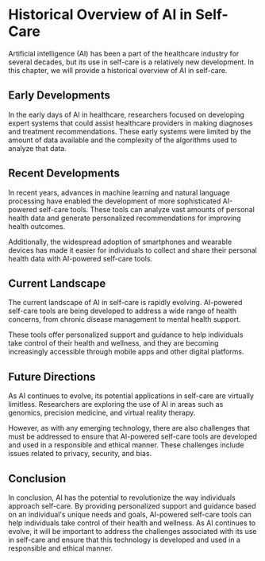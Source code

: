 Historical Overview of AI in Self-Care
================================================================================

Artificial intelligence (AI) has been a part of the healthcare industry for several decades, but its use in self-care is a relatively new development. In this chapter, we will provide a historical overview of AI in self-care.

Early Developments
------------------

In the early days of AI in healthcare, researchers focused on developing expert systems that could assist healthcare providers in making diagnoses and treatment recommendations. These early systems were limited by the amount of data available and the complexity of the algorithms used to analyze that data.

Recent Developments
-------------------

In recent years, advances in machine learning and natural language processing have enabled the development of more sophisticated AI-powered self-care tools. These tools can analyze vast amounts of personal health data and generate personalized recommendations for improving health outcomes.

Additionally, the widespread adoption of smartphones and wearable devices has made it easier for individuals to collect and share their personal health data with AI-powered self-care tools.

Current Landscape
-----------------

The current landscape of AI in self-care is rapidly evolving. AI-powered self-care tools are being developed to address a wide range of health concerns, from chronic disease management to mental health support.

These tools offer personalized support and guidance to help individuals take control of their health and wellness, and they are becoming increasingly accessible through mobile apps and other digital platforms.

Future Directions
-----------------

As AI continues to evolve, its potential applications in self-care are virtually limitless. Researchers are exploring the use of AI in areas such as genomics, precision medicine, and virtual reality therapy.

However, as with any emerging technology, there are also challenges that must be addressed to ensure that AI-powered self-care tools are developed and used in a responsible and ethical manner. These challenges include issues related to privacy, security, and bias.

Conclusion
----------

In conclusion, AI has the potential to revolutionize the way individuals approach self-care. By providing personalized support and guidance based on an individual's unique needs and goals, AI-powered self-care tools can help individuals take control of their health and wellness. As AI continues to evolve, it will be important to address the challenges associated with its use in self-care and ensure that this technology is developed and used in a responsible and ethical manner.
